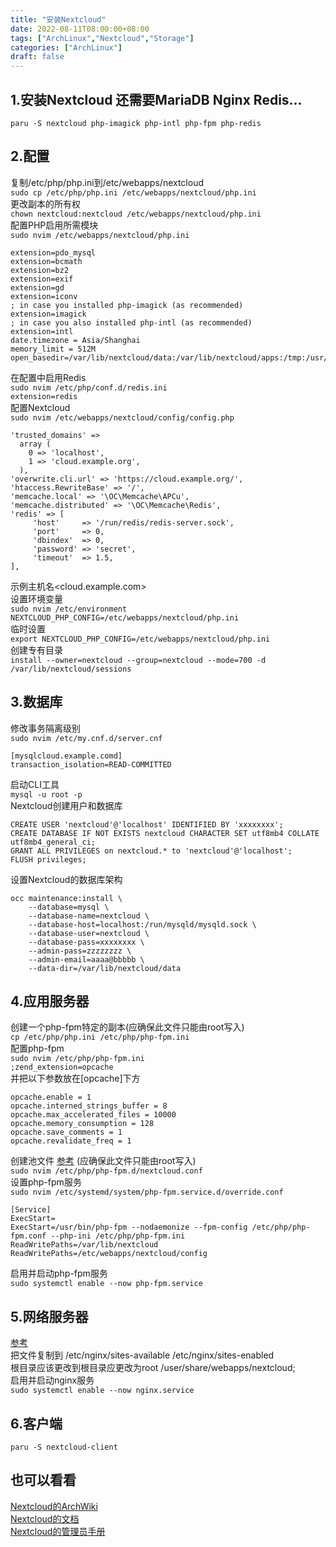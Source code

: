 ```yaml
---
title: "安装Nextcloud"
date: 2022-08-11T08:00:00+08:00
tags: ["ArchLinux","Nextcloud","Storage"]
categories: ["ArchLinux"]
draft: false
---
```


## 1.安装Nextcloud 还需要MariaDB Nginx Redis...

`paru -S nextcloud php-imagick php-intl php-fpm php-redis`

## 2.配置

复制/etc/php/php.ini到/etc/webapps/nextcloud  
`sudo cp /etc/php/php.ini /etc/webapps/nextcloud/php.ini`  
更改副本的所有权  
`chown nextcloud:nextcloud /etc/webapps/nextcloud/php.ini`  
配置PHP启用所需模块  
`sudo nvim /etc/webapps/nextcloud/php.ini`

```
extension=pdo_mysql
extension=bcmath
extension=bz2
extension=exif
extension=gd
extension=iconv
; in case you installed php-imagick (as recommended)
extension=imagick
; in case you also installed php-intl (as recommended)
extension=intl
date.timezone = Asia/Shanghai
memory_limit = 512M
open_basedir=/var/lib/nextcloud/data:/var/lib/nextcloud/apps:/tmp:/usr/share/webapps/nextcloud:/etc/webapps/nextcloud:/dev/urandom:/usr/lib/php/modules:/var/log/nextcloud:/proc/meminfo
```

在配置中启用Redis   
`sudo nvim /etc/php/conf.d/redis.ini`  
`extension=redis`  
配置Nextcloud    
`sudo nvim /etc/webapps/nextcloud/config/config.php`

```
'trusted_domains' =>
  array (
    0 => 'localhost',
    1 => 'cloud.example.org',
  ),    
'overwrite.cli.url' => 'https://cloud.example.org/',
'htaccess.RewriteBase' => '/',
'memcache.local' => '\OC\Memcache\APCu',
'memcache.distributed' => '\OC\Memcache\Redis',
'redis' => [
     'host'     => '/run/redis/redis-server.sock',
     'port'     => 0,
     'dbindex'  => 0,
     'password' => 'secret',
     'timeout'  => 1.5,
],
```

示例主机名<cloud.example.com>  
设置环境变量  
`sudo nvim /etc/environment`  
`NEXTCLOUD_PHP_CONFIG=/etc/webapps/nextcloud/php.ini`  
临时设置  
`export NEXTCLOUD_PHP_CONFIG=/etc/webapps/nextcloud/php.ini`  
创建专有目录  
`install --owner=nextcloud --group=nextcloud --mode=700 -d /var/lib/nextcloud/sessions`

## 3.数据库

修改事务隔离级别  
`sudo nvim /etc/my.cnf.d/server.cnf`

```
[mysqlcloud.example.comd] 
transaction_isolation=READ-COMMITTED
```

启动CLI工具  
`mysql -u root -p`  
Nextcloud创建用户和数据库

```
CREATE USER 'nextcloud'@'localhost' IDENTIFIED BY 'xxxxxxxx';
CREATE DATABASE IF NOT EXISTS nextcloud CHARACTER SET utf8mb4 COLLATE utf8mb4_general_ci;
GRANT ALL PRIVILEGES on nextcloud.* to 'nextcloud'@'localhost';
FLUSH privileges;
```

设置Nextcloud的数据库架构

```
occ maintenance:install \
    --database=mysql \
    --database-name=nextcloud \
    --database-host=localhost:/run/mysqld/mysqld.sock \
    --database-user=nextcloud \
    --database-pass=xxxxxxxx \
    --admin-pass=zzzzzzzz \
    --admin-email=aaaa@bbbbb \
    --data-dir=/var/lib/nextcloud/data
```

## 4.应用服务器

创建一个php-fpm特定的副本(应确保此文件只能由root写入)  
`cp /etc/php/php.ini /etc/php/php-fpm.ini`  
配置php-fpm  
`sudo nvim /etc/php/php-fpm.ini`  
`;zend_extension=opcache`  
并把以下参数放在[opcache]下方

```
opcache.enable = 1
opcache.interned_strings_buffer = 8
opcache.max_accelerated_files = 10000
opcache.memory_consumption = 128
opcache.save_comments = 1
opcache.revalidate_freq = 1
```

创建池文件 [参考](https://gist.github.com/wolegis/0d9c83acd0c8bf83bcfb3983931bc364) (应确保此文件只能由root写入)  
`sudo nvim /etc/php/php-fpm.d/nextcloud.conf`  
设置php-fpm服务  
`sudo nvim /etc/systemd/system/php-fpm.service.d/override.conf`

```
[Service]
ExecStart=
ExecStart=/usr/bin/php-fpm --nodaemonize --fpm-config /etc/php/php-fpm.conf --php-ini /etc/php/php-fpm.ini
ReadWritePaths=/var/lib/nextcloud
ReadWritePaths=/etc/webapps/nextcloud/config
```

启用并启动php-fpm服务  
`sudo systemctl enable --now php-fpm.service`

## 5.网络服务器

[参考](https://docs.nextcloud.com/server/latest/admin_manual/installation/nginx.html)  
把文件复制到 /etc/nginx/sites-available /etc/nginx/sites-enabled    
根目录应该更改到根目录应更改为root /user/share/webapps/nextcloud;  
启用并启动nginx服务  
`sudo systemctl enable --now nginx.service`

## 6.客户端

`paru -S nextcloud-client`

## 也可以看看

[Nextcloud的ArchWiki](https://wiki.archlinux.org/title/Nextcloud)  
[Nextcloud的文档](https://docs.nextcloud.com/)  
[Nextcloud的管理员手册](https://docs.nextcloud.com/server/latest/admin_manual/)